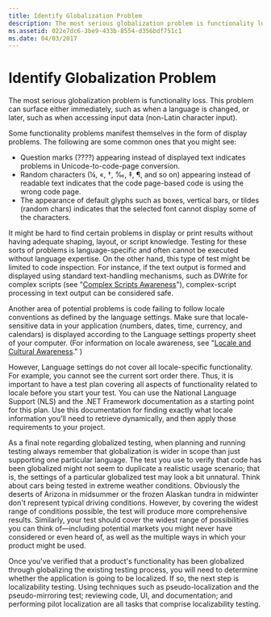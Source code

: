 ```yaml
---
title: Identify Globalization Problem
description: The most serious globalization problem is functionality loss. This problem can surface when a system locale is changed, or when accessing input data.
ms.assetid: 022e7dc6-3be9-433b-8554-d356bdf751c1
ms.date: 04/03/2017
---
```


# Identify Globalization Problem

The most serious globalization problem is functionality loss. This problem can surface either immediately, such as when a language is changed, or later, such as when accessing input data (non-Latin character input).

Some functionality problems manifest themselves in the form of display problems. The following are some common ones that you might see:

-   Question marks (????) appearing instead of displayed text indicates problems in Unicode-to-code-page conversion.
-   Random characters (¼, «, †, ‰, ‡, ¶, and so on) appearing instead of readable text indicates that the code page-based code is using the wrong code page.
-   The appearance of default glyphs such as boxes, vertical bars, or tildes (random chars) indicates that the selected font cannot display some of the characters.

It might be hard to find certain problems in display or print results without having adequate shaping, layout, or script knowledge. Testing for these sorts of problems is language-specific and often cannot be executed without language expertise. On the other hand, this type of test might be limited to code inspection. For instance, if the text output is formed and displayed using standard text-handling mechanisms, such as DWrite for complex scripts (see "[Complex Scripts Awareness](https://msdn.microsoft.com/globalization/mt662335)"), complex-script processing in text output can be considered safe.

Another area of potential problems is code failing to follow locale conventions as defined by the language settings. Make sure that locale-sensitive data in your application (numbers, dates, time, currency, and calendars) is displayed according to the Language settings property sheet of your computer. (For information on locale awareness, see "[Locale and Cultural Awareness](https://msdn.microsoft.com/en-us/globalization/mt643089.aspx)." )

However, Language settings do not cover all locale-specific functionality. For example, you cannot see the current sort order there. Thus, it is important to have a test plan covering all aspects of functionality related to locale before you start your test. You can use the National Language Support (NLS) and the .NET Framework documentation as a starting point for this plan. Use this documentation for finding exactly what locale information you'll need to retrieve dynamically, and then apply those requirements to your project.

As a final note regarding globalized testing, when planning and running testing always remember that globalization is wider in scope than just supporting one particular language. The test you use to verify that code has been globalized might not seem to duplicate a realistic usage scenario; that is, the settings of a particular globalized test may look a bit unnatural. Think about cars being tested in extreme weather conditions. Obviously the deserts of Arizona in midsummer or the frozen Alaskan tundra in midwinter don't represent typical driving conditions. However, by covering the widest range of conditions possible, the test will produce more comprehensive results. Similarly, your test should cover the widest range of possibilities you can think of—including potential markets you might never have considered or even heard of, as well as the multiple ways in which your product might be used.

Once you've verified that a product's functionality has been globalized through globalizing the existing testing process, you will need to determine whether the application is going to be localized. If so, the next step is localizability testing. Using techniques such as pseudo-localization and the pseudo-mirroring test; reviewing code, UI, and documentation; and performing pilot localization are all tasks that comprise localizability testing.


